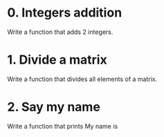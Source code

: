 # 0. Integers addition
Write a function that adds 2 integers.

# 1. Divide a matrix
Write a function that divides all elements of a matrix.

# 2. Say my name
Write a function that prints My name is <first name> <last name>
